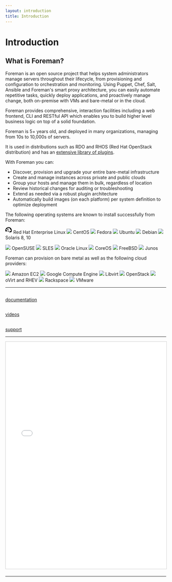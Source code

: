 ```yaml
---
layout: introduction
title: Introduction
---
```


# Introduction

## What is Foreman?
Foreman is an open source project that helps system administrators manage servers throughout their lifecycle,
from provisioning and configuration to orchestration and monitoring.
Using Puppet, Chef, Salt, Ansible and Foreman's smart proxy architecture, you can easily automate repetitive tasks,
quickly deploy applications, and proactively manage change, both on-premise with VMs and bare-metal or in the cloud.

Foreman provides comprehensive, interaction facilities including a web frontend, CLI and RESTful API
which enables you to build higher level business logic on top of a solid foundation.

Foreman is 5+ years old, and deployed in many organizations, managing from 10s to 10,000s of servers.

It is used in distributions such as RDO and RHOS (Red Hat OpenStack distribution) and has
an [extensive library of plugins](documentation.html).

With Foreman you can:

* Discover, provision and upgrade your entire bare-metal infrastructure
* Create and manage instances across private and public clouds
* Group your hosts and manage them in bulk, regardless of location
* Review historical changes for auditing or troubleshooting
* Extend as needed via a robust plugin architecture
* Automatically build images (on each platform) per system definition to optimize deployment

The following operating systems are known to install successfully from Foreman:

 ![](static/images/os/Redhat.png) Red Hat Enterprise Linux ![](static/images/os/Centos.png) CentOS ![](static/images/os/Fedora.png) Fedora
 ![](static/images/os/Ubuntu.png) Ubuntu ![](static/images/os/Debian.png) Debian ![](static/images/os/Solaris.png) Solaris 8, 10

 ![](static/images/os/Suse.png) OpenSUSE ![](static/images/os/Suse.png) SLES ![](static/images/os/Oracle.png) Oracle Linux
 ![](static/images/os/CoreOS.png) CoreOS ![](static/images/os/FreeBSD.png) FreeBSD ![](static/images/os/Junos.png) Junos

Foreman can provision on bare metal as well as the following cloud providers:

 ![](static/images/clouds/amazonaws.png) Amazon EC2  ![](static/images/clouds/google-compute-engine.png) Google Compute Engine
 ![](static/images/clouds/libvirt.png) Libvirt  ![](static/images/clouds/openstack.png) OpenStack
 ![](static/images/clouds/ovirt.png) oVirt and RHEV  ![](static/images/clouds/rackspace.png) Rackspace
 ![](static/images/clouds/vsphere.png) VMware

----------------------

<div class='row'>
  <div class='col-md-4 center'>
  <a href="documentation.html" class="btn-doc btn">
    <h2 class='doc-icon'><i class="fa fa-newspaper-o"></i></h2>
    documentation
  </a>
  </div>
  <div class='col-md-4 center'>
  <a href="media.html" class="btn-doc btn">
    <h2 class='doc-icon'><i class="fa fa-video-camera"></i></h2>
    videos
  </a>
  </div>
  <div class='col-md-4 center'>
  <a href="support.html" class="btn-doc btn">
    <h2 class='doc-icon'><i class="fa fa-question-circle"></i></h2>
    support
  </a>
  </div>
</div>


------------------

<div class='row'>
  <div class='center'>
    <iframe src="//www.slideshare.net/slideshow/embed_code/key/sm5T1slNQrceDs" width="850" height="710" frameborder="0" marginwidth="0" marginheight="0" scrolling="no" style="border:1px solid #CCC; border-width:1px; margin-bottom:5px; max-width: 100%;" allowfullscreen> </iframe>
  </div>
</div>

-----------------

